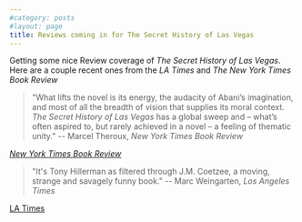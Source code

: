 ```yaml
---
#category: posts
#layout: page
title: Reviews coming in for The Secret History of Las Vegas
---
```


Getting some nice Review coverage of *The Secret History of Las Vegas*. Here are a couple recent ones from the *LA Times* and *The New York Times Book Review*

> "What lifts the novel is its energy, the audacity of Abani’s imagination, and most of all the breadth of vision that supplies its moral context. *The Secret History of Las Vegas* has a global sweep and – what’s often aspired to, but rarely achieved in a novel – a feeling of thematic unity."
-- Marcel Theroux, *New York Times Book Review*
 
 [*New York Times Book Review*](http://www.nytimes.com/2014/01/26/books/review/chris-abanis-secret-history-of-las-vegas.html?ref=review)
 
 
> "It's Tony Hillerman as filtered through J.M. Coetzee, a moving, strange and savagely funny book."
-- Marc Weingarten, *Los Angeles Times*
 
[LA Times](http://www.latimes.com/books/jacketcopy/la-ca-jc-chris-abani-20140126,0,6884724.story#ixzz2rI5yIdPD)
